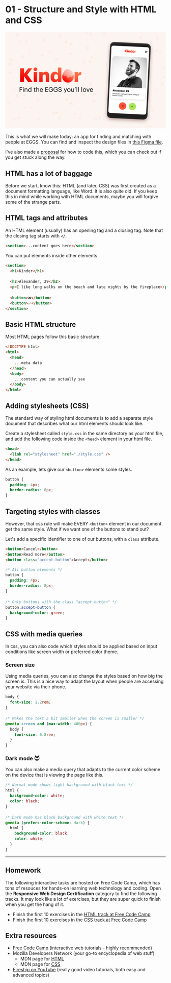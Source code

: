 <!-- ---
marp: true
headingDivider: 2
--- -->

# 01 - Structure and Style with HTML and CSS

![](assets/Hero.png)

This is what we will make today: an app for finding and matching with people at EGGS. You can find and inspect the design files in [this Figma file](https://www.figma.com/file/zqZmMHuzI4aLm7y4NMMi1V/Kinder-app?node-id=0%3A1).

I've also made a [proposal](https://codesandbox.io/s/kinderapp-jog8u?file=/index.html) for how to code this, which you can check out if you get stuck along the way.

## HTML has a lot of baggage

Before we start, know this: HTML (and later, CSS) was first created as a document formatting language, like Word. It is also quite old. If you keep this in mind while working with HTML documents, maybe you will forgive some of the strange parts.

## HTML tags and attributes

An HTML element (usually) has an opening tag and a closing tag. Note that the closing tag starts with `</`.

```html
<section>...content goes here</section>
```

You can put elements inside other elements

```html
<section>
  <h1>Kinder</h1>

  <h2>Alexander, 29</h2>
  <p>I like long walks on the beach and late nights by the fireplace</p>

  <button>❌</button>
  <button>✅</button>
</section>
```

## Basic HTML structure

Most HTML pages follow this basic structure

```html
<!DOCTYPE html>
<html>
  <head>
    ...meta data
  </head>
  <body>
    ...content you can actually see
  </body>
</html>
```

## Adding stylesheets (CSS)

The standard way of styling html documents is to add a separate style document that describes what our html elements should look like.

Create a stylesheet called `style.css` in the same directory as your html file, and add the following code inside the `<head>` element in your html file.

```html
<head>
  <link rel="stylesheet" href="./style.css" />
</head>
```

As an example, lets give our `<button>` elements some styles.

```css
button {
  padding: 4px;
  border-radius: 8px;
}
```

## Targeting styles with classes

However, that css rule will make EVERY `<button>` element in our document get the same style. What if we want one of the buttons to stand out?

Let's add a specific identifier to one of our buttons, with a `class` attribute.

```html
<button>Cancel</button>
<button>Read more</button>
<button class="accept-button">Accept</button>
```

```css
/* All button elements */
button {
  padding: 4px;
  border-radius: 8px;
}

/* Only buttons with the class "accept-button" */
button.accept-button {
  background-color: green;
}
```

## CSS with media queries

In css, you can also code which styles should be applied based on input conditions like screen width or preferred color theme.

### Screen size

Using media queries, you can also change the styles based on how big the screen is. This is a nice way to adapt the layout when people are accessing your website via their phone.

```css
body {
  font-size: 1.2rem;
}

/* Makes the text a bit smaller when the screen is smaller */
@media screen and (max-width: 480px) {
  body {
    font-size: 0.8rem;
  }
}
```

### Dark mode 😈

You can also make a media query that adapts to the current color scheme on the device that is viewing the page like this.

```css
/* Normal mode shows light background with black text */
html {
  background-color: white;
  color: black;
}

/* Dark mode has black background with white text */
@media (prefers-color-scheme: dark) {
  html {
    background-color: black;
    color: white;
  }
}
```

---

## Homework

The following interactive tasks are hosted on Free Code Camp, which has tons of resouces for hands-on learning web technology and coding. Open the **Responsive Web Design Certification** category to find the following tracks. It may look like a lot of exercises, but they are super quick to finish when you get the hang of it.

- Finish the first 10 exercises in the [HTML track at Free Code Camp](https://www.freecodecamp.org/learn)
- Finish the first 10 exercises in the [CSS track at Free Code Camp](https://www.freecodecamp.org/learn)

## Extra resources

- [Free Code Camp](https://www.freecodecamp.org/) (interactive web tutorials - highly recommended)
- Mozilla Developers Network (your go-to encyclopedia of web stuff)
  - MDN page for [HTML](https://developer.mozilla.org/en-US/docs/Web/HTML)
  - MDN page for [CSS](https://developer.mozilla.org/en-US/docs/Web/CSS)
- [Fireship on YouTube](https://www.youtube.com/c/AngularFirebase/featured) (really good video tutorials, both easy and advanced topics)
